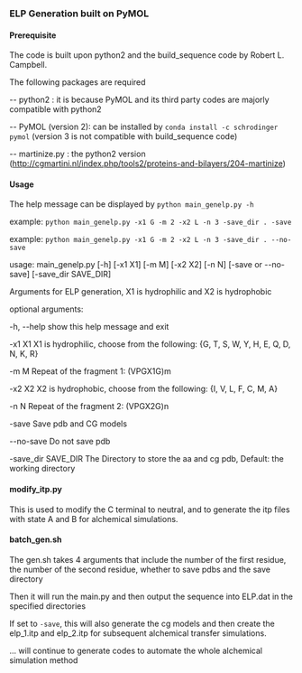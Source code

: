 ### ELP Generation built on PyMOL

#### Prerequisite #### 
The code is built upon python2 and the build_sequence code by Robert L. Campbell.

The following packages are required

-- python2 : it is because PyMOL and its third party codes are majorly compatible with python2

-- PyMOL (version 2): can be installed by `conda install -c schrodinger pymol` (version 3 is not compatible with build_sequence code)

-- martinize.py : the python2 version (http://cgmartini.nl/index.php/tools2/proteins-and-bilayers/204-martinize)

#### Usage

The help message can be displayed by `python main_genelp.py -h`

example: `python main_genelp.py -x1 G -m 2 -x2 L -n 3 -save_dir . -save`

example: `python main_genelp.py -x1 G -m 2 -x2 L -n 3 -save_dir . --no-save`


usage: main_genelp.py [-h] [-x1 X1] [-m M] [-x2 X2] [-n N] [-save or --no-save] [-save_dir SAVE_DIR]


Arguments for ELP generation, X1 is hydrophilic and X2 is hydrophobic

optional arguments:

  -h, --help          show this help message and exit

  -x1 X1              X1 is hydrophilic, choose from the following: {G, T, S, W, Y, H, E, Q, D, N, K, R}

  -m M                Repeat of the fragment 1: (VPGX1G)m

  -x2 X2              X2 is hydrophobic, choose from the following: {I, V, L, F, C, M, A}

  -n N                Repeat of the fragment 2: (VPGX2G)n

  -save               Save pdb and CG models

  --no-save           Do not save pdb

  -save_dir SAVE_DIR  The Directory to store the aa and cg pdb, Default: the
                      working directory


#### modify_itp.py

This is used to modify the C terminal to neutral, and to generate the itp files with state A and B for alchemical simulations.

#### batch_gen.sh

The gen.sh takes 4 arguments that include the number of the first residue, the number of the second residue, whether to save pdbs and the save directory

Then it will run the main.py and then output the sequence into ELP.dat in the specified directories

If set to `-save`, this will also generate the cg models and then create the elp_1.itp and elp_2.itp for subsequent alchemical transfer simulations. 

... will continue to generate codes to automate the whole alchemical simulation method
